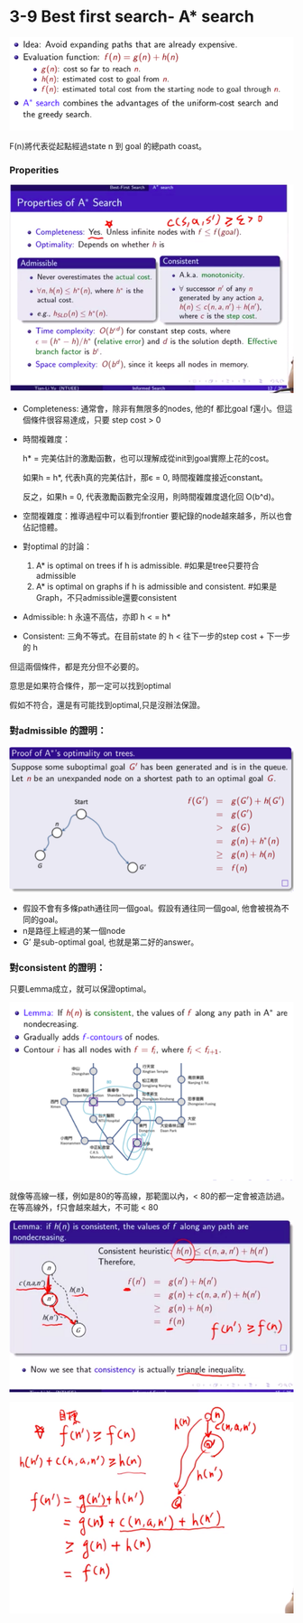 # 3-9 Best first search- A* search

![img/3-9-1](img/3-9-1.png)

F(n)將代表從起點經過state n 到 goal 的總path coast。

### Properities

![img/3-9-2](img/3-9-2.png)

- Completeness: 通常會，除非有無限多的nodes, 他的f 都比goal f還小。但這個條件很容易達成，只要 step cost > 0
- 時間複雜度：

    h* = 完美估計的激勵函數，也可以理解成從init到goal實際上花的cost。

    如果h = h*, 代表h真的完美估計，那є = 0, 時間複雜度接近constant。

    反之，如果h = 0, 代表激勵函數完全沒用，則時間複雜度退化回 O(b^d)。

- 空間複雜度：推導過程中可以看到frontier 要紀錄的node越來越多，所以也會佔記憶體。
- 對optimal 的討論：
    1. A* is optimal on trees if h is admissible.	#如果是tree只要符合admissible
    2. A* is optimal on graphs if h is admissible and consistent. #如果是Graph，不只admissible還要consistent

- Admissible: h 永遠不高估，亦即 h < = h*
- Consistent: 三角不等式。在目前state 的 h < 往下一步的step cost + 下一步的 h

但這兩個條件，都是充分但不必要的。

意思是如果符合條件，那一定可以找到optimal

假如不符合，還是有可能找到optimal,只是沒辦法保證。

### 對admissible 的證明：

![img/3-9-3](img/3-9-3.png)

- 假設不會有多條path通往同一個goal。假設有通往同一個goal, 他會被視為不同的goal。
- n是路徑上經過的某一個node
- G’ 是sub-optimal goal, 也就是第二好的answer。

### 對consistent 的證明：

只要Lemma成立，就可以保證optimal。

![img/3-9-4](img/3-9-4.png)

就像等高線一樣，例如是80的等高線，那範圍以內，< 80的都一定會被造訪過。在等高線外，f只會越來越大，不可能 < 80

![img/3-9-5](img/3-9-5.png)

![img/3-9-6](img/3-9-6.png)